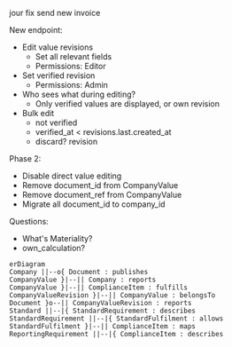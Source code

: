 jour fix 
send new invoice



New endpoint:
- Edit value revisions
	- Set all relevant fields
	- Permissions: Editor
- Set verified revision
	- Permissions: Admin
- Who sees what during editing?
	- Only verified values are displayed, or own revision
 - Bulk edit
	 - not verified
	 - verified_at < revisions.last.created_at
	 - discard? revision


Phase 2:
- Disable direct value editing
- Remove document_id from CompanyValue
- Remove document_ref from CompanyValue
- Migrate all document_id to company_id

Questions:
- What's Materiality?
- own_calculation?




```mermaid
erDiagram
Company ||--o{ Document : publishes
CompanyValue }|--|| Company : reports
CompanyValue }|--|| ComplianceItem : fulfills
CompanyValueRevision }|--|| CompanyValue : belongsTo
Document }o--|| CompanyValueRevision : reports
Standard ||--|{ StandardRequirement : describes
StandardRequirement ||--|{ StandardFulfilment : allows
StandardFulfilment }|--|| ComplianceItem : maps
ReportingRequirement ||--|{ ComplianceItem : describes
```
